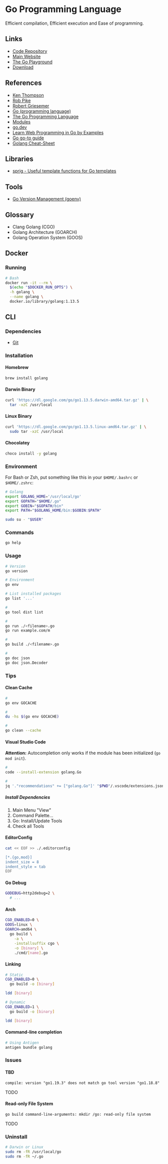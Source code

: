 # Go Programming Language

<!--
https://github.com/golang-standards/project-layout
-->

Efficient compilation, Efficient execution and Ease of programming.

## Links

- [Code Repository](https://github.com/golang/go)
- [Main Website](https://golang.org/)
- [The Go Playground](https://play.golang.org)
- [Download](https://go.dev/dl/)

## References

- [Ken Thompson](https://en.wikipedia.org/wiki/Ken_Thompson)
- [Rob Pike](https://en.wikipedia.org/wiki/Rob_Pike)
- [Robert Griesemer](https://en.wikipedia.org/wiki/Robert_Griesemer)
- [Go (programming language)](<https://en.wikipedia.org/wiki/Go_(programming_language)>)
- [The Go Programming Language](https://golang.org/)
- [Modules](https://github.com/golang/go/wiki/Modules)
- [go.dev](https://go.dev/)
- [Learn Web Programming in Go by Examples](https://gowebexamples.com)
- [Go go-to guide](https://yourbasic.org/golang/)
- [Golang Cheat-Sheet](https://github.com/a8m/go-lang-cheat-sheet)

## Libraries

- [sprig - Useful template functions for Go templates](https://masterminds.github.io/sprig/date.html)

## Tools

- [Go Version Management (goenv)](/goenv.md)

## Glossary

- Clang Golang (CGO)
- Golang Architecture (GOARCH)
- Golang Operation System (GOOS)

## Docker

### Running

```sh
# Bash
docker run -it --rm \
  $(echo "$DOCKER_RUN_OPTS") \
  -h golang \
  --name golang \
  docker.io/library/golang:1.13.5
```

## CLI

### Dependencies

- [Git](/git.md)

### Installation

#### Homebrew

```sh
brew install golang
```

#### Darwin Binary

```sh
curl 'https://dl.google.com/go/go1.13.5.darwin-amd64.tar.gz' | \
  tar -xzC /usr/local
```

#### Linux Binary

```sh
curl 'https://dl.google.com/go/go1.13.5.linux-amd64.tar.gz' | \
  sudo tar -xzC /usr/local
```

#### Chocolatey

```sh
choco install -y golang
```

### Environment

For Bash or Zsh, put something like this in your `$HOME/.bashrc` or `$HOME/.zshrc`:

```sh
# Golang
export GOLANG_HOME='/usr/local/go'
export GOPATH="$HOME/.go"
export GOBIN="$GOPATH/bin"
export PATH="$GOLANG_HOME/bin:$GOBIN:$PATH"
```

```sh
sudo su - "$USER"
```

### Commands

```sh
go help
```

### Usage

```sh
# Version
go version

# Environment
go env

# List installed packages
go list '...'

#
go tool dist list

#
go run ./<filename>.go
go run example.com/m

#
go build ./<filename>.go

#
go doc json
go doc json.Decoder
```

### Tips

#### Clean Cache

```sh
#
go env GOCACHE

#
du -hs $(go env GOCACHE)

#
go clean --cache
```

#### Visual Studio Code

**Attention:** Autocompletion only works if the module has been initialized (`go mod init`).

```sh
#
code --install-extension golang.Go

#
jq '."recommendations" += ["golang.Go"]' "$PWD"/.vscode/extensions.json | sponge "$PWD"/.vscode/extensions.json
```

<!--
"go.useLanguageServer": false,
"go.languageServerExperimentalFeatures": {
  "diagnostics": false
}
"go.useCodeSnippetsOnFunctionSuggest": true,
"go.useCodeSnippetsOnFunctionSuggestWithoutType": true,
"go.lintTool": "golint",
"go.testOnSave": true,
"go.formatTool": "goimports",
"go.autocompleteUnimportedPackages": true,
"go.lintOnSave": "package",
"go.testFlags": ["-v"],
"[go]": {
    "editor.formatOnSave": true,
    "editor.codeActionsOnSave": {
        "source.organizeImports": true
    }
}
-->

##### Install Dependencies

1. Main Menu "View"
2. Command Palette...
3. Go: Install/Update Tools
4. Check all Tools

#### EditorConfig

```sh
cat << EOF >> ./.editorconfig

[*.{go,mod}]
indent_size = 8
indent_style = tab
EOF
```

#### Go Debug

```sh
GODEBUG=http2debug=2 \
  # ...
```

#### Arch

<!--
GOOS
android
darwin
freebsd
openbsd
windows
-->

<!--
GOARCH
amd64
arm64
-->

```sh
CGO_ENABLED=0 \
GOOS=linux \
GOARCH=amd64 \
  go build \
    -a \
    -installsuffix cgo \
    -o [binary] \
    ./cmd/[name].go
```

#### Linking

```sh
# Static
CGO_ENABLED=0 \
  go build -o [binary]

ldd [binary]

# Dynamic
CGO_ENABLED=1 \
  go build -o [binary]

ldd [binary]
```

#### Command-line completion

```sh
# Using Antigen
antigen bundle golang
```

### Issues

#### TBD

```log
compile: version "go1.19.3" does not match go tool version "go1.18.8"
```

TODO

#### Read-only File System

```log
go build command-line-arguments: mkdir /go: read-only file system
```

TODO

### Uninstall

```sh
# Darwin or Linux
sudo rm -fR /usr/local/go
sudo rm -fR ~/.go
```
